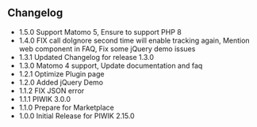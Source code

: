 ## Changelog

* 1.5.0 Support Matomo 5, Ensure to support PHP 8
* 1.4.0 FIX call doIgnore second time will enable tracking again, Mention web component in FAQ, Fix some jQuery demo
  issues
* 1.3.1 Updated Changelog for release 1.3.0
* 1.3.0 Matomo 4 support, Update documentation and faq
* 1.2.1 Optimize Plugin page
* 1.2.0 Added jQuery Demo
* 1.1.2 FIX JSON error
* 1.1.1 PIWIK 3.0.0
* 1.1.0 Prepare for Marketplace
* 1.0.0 Initial Release for PIWIK 2.15.0